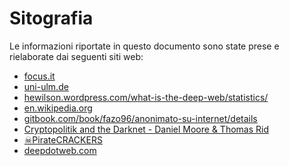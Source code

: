 # Sitografia
Le informazioni riportate in questo documento sono state prese e rielaborate dai seguenti siti web:
* [focus.it](http://www.focus.it/)
* [uni-ulm.de
](https://www.uni-ulm.de/LiLL/5.0/I/materialien/internet.html)
* [hewilson.wordpress.com/what-is-the-deep-web/statistics/](https://hewilson.wordpress.com/what-is-the-deep-web/statistics/)
* [en.wikipedia.org](https://en.wikipedia.org/wiki/Main_Page)
* [gitbook.com/book/fazo96/anonimato-su-internet/details](https://www.gitbook.com/book/fazo96/anonimato-su-internet/details)
* [Cryptopolitik and the Darknet - Daniel Moore & Thomas Rid](http://www.tandfonline.com/doi/abs/10.1080/00396338.2016.1142085#aHR0cDovL3d3dy50YW5kZm9ubGluZS5jb20vZG9pL3BkZi8xMC4xMDgwLzAwMzk2MzM4LjIwMTYuMTE0MjA4NUBAQDA=)
* [☠PirateCRACKERS](http://pirateceo5dz3q4b.onion/)
* [deepdotweb.com](https://www.deepdotweb.com/)


